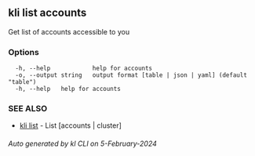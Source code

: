 ## kli list accounts

Get list of accounts accessible to you



### Options

```
  -h, --help            help for accounts
  -o, --output string   output format [table | json | yaml] (default "table")
  -h, --help   help for accounts
```

### SEE ALSO

* [kli list](kli_list.md)  - List [accounts | cluster]

###### Auto generated by kl CLI on 5-February-2024
